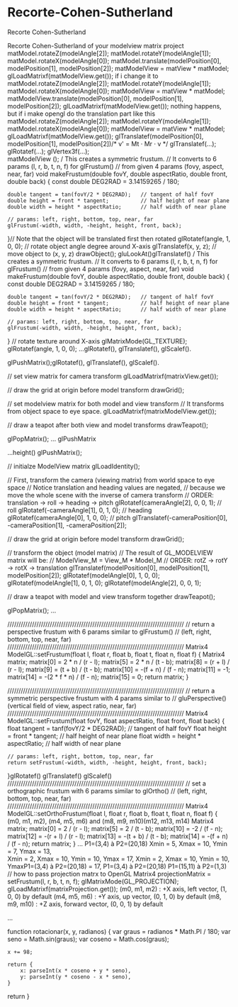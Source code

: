 # Recorte-Cohen-Sutherland
Recorte Cohen-Sutherland

Recorte Cohen-Sutherland
of your modelview matrix project 
matModel.rotateZ(modelAngle[2]);
matModel.rotateY(modelAngle[1]);
matModel.rotateX(modelAngle[0]);
matModel.translate(modelPosition[0], modelPosition[1], modelPosition[2]);
matModelView = matView * matModel;
glLoadMatrixf(matModelView.get());
if i change it to
matModel.rotateZ(modelAngle[2]);
matModel.rotateY(modelAngle[1]);
matModel.rotateX(modelAngle[0]);
matModelView = matView * matModel;
matModelView.translate(modelPosition[0], modelPosition[1], modelPosition[2]);
glLoadMatrixf(matModelView.get());
nothing happens, but if i make opengl do the translation part like this
matModel.rotateZ(modelAngle[2]);
matModel.rotateY(modelAngle[1]);
matModel.rotateX(modelAngle[0]);
matModelView = matView * matModel;
glLoadMatrixf(matModelView.get());
glTranslatef(modelPosition[0], modelPosition[1], modelPosition[2])/* v' = Mt · Mr · v */
glTranslatef(...);
glRotatef(...);
glVertex3f(...);  
matModelView (); 
/ This creates a symmetric frustum.
// It converts to 6 params (l, r, b, t, n, f) for glFrustum()
// from given 4 params (fovy, aspect, near, far)
void makeFrustum(double fovY, double aspectRatio, double front, double back)
{
    const double DEG2RAD = 3.14159265 / 180;

    double tangent = tan(fovY/2 * DEG2RAD);   // tangent of half fovY
    double height = front * tangent;          // half height of near plane
    double width = height * aspectRatio;      // half width of near plane

    // params: left, right, bottom, top, near, far
    glFrustum(-width, width, -height, height, front, back);
}// Note that the object will be translated first then rotated
glRotatef(angle, 1, 0, 0);   // rotate object angle degree around X-axis
glTranslatef(x, y, z);       // move object to (x, y, z)
drawObject();
gluLookAt()glTranslatef()
/ This creates a symmetric frustum.
// It converts to 6 params (l, r, b, t, n, f) for glFrustum()
// from given 4 params (fovy, aspect, near, far)
void makeFrustum(double fovY, double aspectRatio, double front, double back)
{
    const double DEG2RAD = 3.14159265 / 180;

    double tangent = tan(fovY/2 * DEG2RAD);   // tangent of half fovY
    double height = front * tangent;          // half height of near plane
    double width = height * aspectRatio;      // half width of near plane

    // params: left, right, bottom, top, near, far
    glFrustum(-width, width, -height, height, front, back);
}
// rotate texture around X-axis
glMatrixMode(GL_TEXTURE);
glRotatef(angle, 1, 0, 0);
...glRotatef(), glTranslatef(), glScalef().

glPushMatrix();glRotatef(), glTranslatef(), glScalef().

// set view matrix for camera transform
glLoadMatrixf(matrixView.get());

// draw the grid at origin before model transform
drawGrid();

// set modelview matrix for both model and view transform
// It transforms from object space to eye space.
glLoadMatrixf(matrixModelView.get());

// draw a teapot after both view and model transforms
drawTeapot();

glPopMatrix();
... glPushMatrix  

...height()
glPushMatrix();

// initialze ModelView matrix
glLoadIdentity();

// First, transform the camera (viewing matrix) from world space to eye space
// Notice translation and heading values are negated,
// because we move the whole scene with the inverse of camera transform
// ORDER: translation -> roll -> heading -> pitch
glRotatef(cameraAngle[2], 0, 0, 1);  // roll
glRotatef(-cameraAngle[1], 0, 1, 0); // heading
glRotatef(cameraAngle[0], 1, 0, 0);  // pitch
glTranslatef(-cameraPosition[0], -cameraPosition[1], -cameraPosition[2]);

// draw the grid at origin before model transform
drawGrid();

// transform the object (model matrix)
// The result of GL_MODELVIEW matrix will be:
// ModelView_M = View_M * Model_M
// ORDER: rotZ -> rotY -> rotX -> translation
glTranslatef(modelPosition[0], modelPosition[1], modelPosition[2]);
glRotatef(modelAngle[0], 1, 0, 0);
glRotatef(modelAngle[1], 0, 1, 0);
glRotatef(modelAngle[2], 0, 0, 1);

// draw a teapot with model and view transform together
drawTeapot();

glPopMatrix();
... 

///////////////////////////////////////////////////////////////////////////////
// return a perspective frustum with 6 params similar to glFrustum()
// (left, right, bottom, top, near, far)
///////////////////////////////////////////////////////////////////////////////
Matrix4 ModelGL::setFrustum(float l, float r, float b, float t, float n, float f)
{
    Matrix4 matrix;
    matrix[0]  =  2 * n / (r - l);
    matrix[5]  =  2 * n / (t - b);
    matrix[8]  =  (r + l) / (r - l);
    matrix[9]  =  (t + b) / (t - b);
    matrix[10] = -(f + n) / (f - n);
    matrix[11] = -1;
    matrix[14] = -(2 * f * n) / (f - n);
    matrix[15] =  0;
    return matrix;
}

///////////////////////////////////////////////////////////////////////////////
// return a symmetric perspective frustum with 4 params similar to
// gluPerspective() (vertical field of view, aspect ratio, near, far)
///////////////////////////////////////////////////////////////////////////////
Matrix4 ModelGL::setFrustum(float fovY, float aspectRatio, float front, float back)
{
    float tangent = tanf(fovY/2 * DEG2RAD);   // tangent of half fovY
    float height = front * tangent;           // half height of near plane
    float width = height * aspectRatio;       // half width of near plane

    // params: left, right, bottom, top, near, far
    return setFrustum(-width, width, -height, height, front, back);
}glRotatef() 
glTranslatef() glScalef()
///////////////////////////////////////////////////////////////////////////////
// set a orthographic frustum with 6 params similar to glOrtho()
// (left, right, bottom, top, near, far)
///////////////////////////////////////////////////////////////////////////////
Matrix4 ModelGL::setOrthoFrustum(float l, float r, float b, float t, float n, float f)
{ (m0, m1, m2), (m4, m5, m6) and (m8, m9, m10)(m12, m13, m14)
    Matrix4 matrix;
    matrix[0]  =  2 / (r - l);
    matrix[5]  =  2 / (t - b);
    matrix[10] = -2 / (f - n);
    matrix[12] = -(r + l) / (r - l);
    matrix[13] = -(t + b) / (t - b);
    matrix[14] = -(f + n) / (f - n);
    return matrix;
}
... P1=(3,4) à P2=(20,18) 
Xmin = 5, Xmax = 10, Ymin = 7, Ymax = 13,  
  Xmin = 2, Xmax = 10, Ymin = 10, Ymax = 17,
 Xmin = 2, Xmax = 10, Ymin = 10, YmaxP1=(3,4) à P2=(20,18) = 17, 
 P1=(3,4) à P2=(20,18) P1=(15,11) à P2=(1,3)
// how to pass projection matrx to OpenGL
Matrix4 projectionMatrix = setFrustum(l, r, b, t, n, f);
glMatrixMode(GL_PROJECTION);
glLoadMatrixf(matrixProjection.get()); 
(m0, m1, m2)   : +X axis, left vector, (1, 0, 0) by default
(m4, m5, m6)   : +Y axis, up vector, (0, 1, 0) by default
(m8, m9, m10) : +Z axis, forward vector, (0, 0, 1) by default

...  
 
function rotacionar(x, y, radianos) {
    var graus  = radianos * Math.PI / 180;
    var seno   = Math.sin(graus);
    var coseno = Math.cos(graus);

    x += 98;

    return {
        x: parseInt(x * coseno + y * seno),
        y: parseInt(y * coseno - x * seno),
    }
 return }

 





